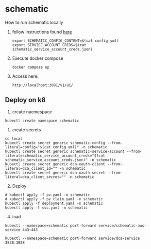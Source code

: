 # schematic

How to run schematic locally

1. follow instructions found [here](https://github.com/Sage-Bionetworks/schematic/tree/develop)

    ```
    export SCHEMATIC_CONFIG_CONTENT=$(cat config.yml)
    export SERVICE_ACCOUNT_CREDS=$(cat schematic_service_account_creds.json)
    ```

2. Execute docker compose

    ```
    docker compose up
    ```

3. Access here:

    ```
    http://localhost:3001/v1/ui/
    ```


## Deploy on k8

1. create naemespace
```
kubectl create namespace schematic
```

1. create secrets
```
cd local
kubectl create secret generic schematic-config --from-literal=config="$(cat config.yml)" -n schematic
kubectl create secret generic schematic-service-account --from-literal=schematic_service_account_creds="$(cat schematic_service_account_creds.json)" -n schematic
kubectl create secret generic dca-oauth-client --from-literal=dca_client_id="" -n schematic
kubectl create secret generic dca-oauth-secret --from-literal=dca_client_secret="" -n schematic
```

2. Deploy

```
# kubectl apply -f pv.yaml -n schematic
# kubectl apply -f pv_claim.yaml -n schematic
kubectl apply -f deployment.yaml -n schematic
kubectl apply -f svc.yaml -n schematic
```

4. load
```
kubectl --namespace=schematic port-forward service/schematic-aws-service 443:443

kubectl --namespace=schematic port-forward service/dca-service 3838:3838

```
